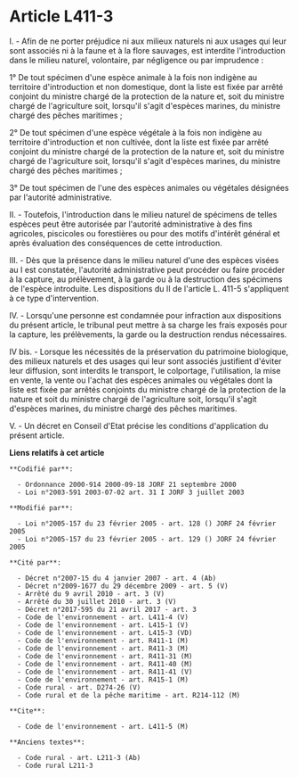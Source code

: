# Article L411-3

I. - Afin de ne porter préjudice ni aux milieux naturels ni aux usages qui leur sont associés ni à la faune et à la flore
sauvages, est interdite l'introduction dans le milieu naturel, volontaire, par négligence ou par imprudence :

1° De tout spécimen d'une espèce animale à la fois non indigène au territoire d'introduction et non domestique, dont la liste
est fixée par arrêté conjoint du ministre chargé de la protection de la nature et, soit du ministre chargé de l'agriculture
soit, lorsqu'il s'agit d'espèces marines, du ministre chargé des pêches maritimes ;

2° De tout spécimen d'une espèce végétale à la fois non indigène au territoire d'introduction et non cultivée, dont la liste
est fixée par arrêté conjoint du ministre chargé de la protection de la nature et, soit du ministre chargé de l'agriculture
soit, lorsqu'il s'agit d'espèces marines, du ministre chargé des pêches maritimes ;

3° De tout spécimen de l'une des espèces animales ou végétales désignées par l'autorité administrative.

II. - Toutefois, l'introduction dans le milieu naturel de spécimens de telles espèces peut être autorisée par l'autorité
administrative à des fins agricoles, piscicoles ou forestières ou pour des motifs d'intérêt général et après évaluation des
conséquences de cette introduction.

III. - Dès que la présence dans le milieu naturel d'une des espèces visées au I est constatée, l'autorité administrative peut
procéder ou faire procéder à la capture, au prélèvement, à la garde ou à la destruction des spécimens de l'espèce introduite.
Les dispositions du II de l'article L. 411-5 s'appliquent à ce type d'intervention.

IV. - Lorsqu'une personne est condamnée pour infraction aux dispositions du présent article, le tribunal peut mettre à sa
charge les frais exposés pour la capture, les prélèvements, la garde ou la destruction rendus nécessaires.

IV bis. - Lorsque les nécessités de la préservation du patrimoine biologique, des milieux naturels et des usages qui leur
sont associés justifient d'éviter leur diffusion, sont interdits le transport, le colportage, l'utilisation, la mise en
vente, la vente ou l'achat des espèces animales ou végétales dont la liste est fixée par arrêtés conjoints du ministre chargé
de la protection de la nature et soit du ministre chargé de l'agriculture soit, lorsqu'il s'agit d'espèces marines, du
ministre chargé des pêches maritimes.

V. - Un décret en Conseil d'Etat précise les conditions d'application du présent article.

**Liens relatifs à cet article**

	**Codifié par**:

	  - Ordonnance 2000-914 2000-09-18 JORF 21 septembre 2000
	  - Loi n°2003-591 2003-07-02 art. 31 I JORF 3 juillet 2003

	**Modifié par**:

	  - Loi n°2005-157 du 23 février 2005 - art. 128 () JORF 24 février 2005
	  - Loi n°2005-157 du 23 février 2005 - art. 129 () JORF 24 février 2005

	**Cité par**:

	  - Décret n°2007-15 du 4 janvier 2007 - art. 4 (Ab)
	  - Décret n°2009-1677 du 29 décembre 2009 - art. 5 (V)
	  - Arrêté du 9 avril 2010 - art. 3 (V)
	  - Arrêté du 30 juillet 2010 - art. 3 (V)
	  - Décret n°2017-595 du 21 avril 2017 - art. 3
	  - Code de l'environnement - art. L411-4 (V)
	  - Code de l'environnement - art. L415-1 (V)
	  - Code de l'environnement - art. L415-3 (VD)
	  - Code de l'environnement - art. R411-1 (M)
	  - Code de l'environnement - art. R411-3 (M)
	  - Code de l'environnement - art. R411-31 (M)
	  - Code de l'environnement - art. R411-40 (M)
	  - Code de l'environnement - art. R411-41 (V)
	  - Code de l'environnement - art. R415-1 (M)
	  - Code rural - art. D274-26 (V)
	  - Code rural et de la pêche maritime - art. R214-112 (M)

	**Cite**:

	  - Code de l'environnement - art. L411-5 (M)

	**Anciens textes**:

	  - Code rural - art. L211-3 (Ab)
	  - Code rural L211-3
